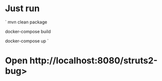 # Just run

`
mvn clean package

docker-compose build

docker-compose up
`

# Open http://localhost:8080/struts2-bug>
